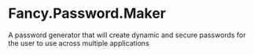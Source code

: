 # Fancy.Password.Maker
A password generator that will create dynamic and secure passwords for the user to use across multiple applications
